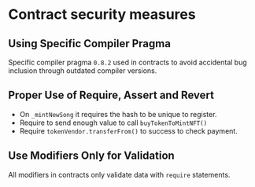 # Contract security measures

## Using Specific Compiler Pragma

Specific compiler pragma `0.8.2` used in contracts to avoid accidental bug inclusion through outdated compiler versions.

## Proper Use of Require, Assert and Revert

- On `_mintNewSong` it requires the hash to be unique to register.
- Require to send enough value to call `buyTokenToMintNFT()`
- Require `tokenVendor.transferFrom()` to success to check payment.

## Use Modifiers Only for Validation

All modifiers in contracts only validate data with `require` statements.
